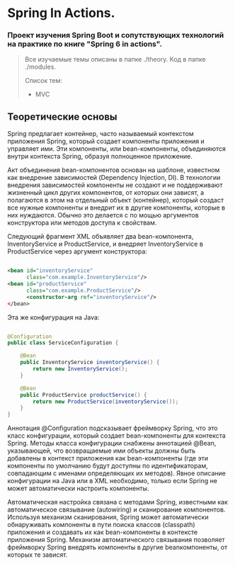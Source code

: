 # Spring In Actions. 
### Проект изучения Spring Boot и сопутствующих технологий на практике по книге "Spring 6 in actions".

> Все изучаемые темы описаны в папке ./theory. Код в папке ./modules.
> 
> Список тем:
> 
> - MVC


## Теоретические основы

Spring предлагает контейнер, часто называемый контекстом приложения Spring,
который создает компоненты приложения и управляет ими. Эти компоненты, или
bean-компоненты, объединяются внутри контекста Spring, образуя полноценное
приложение.

Акт объединения bean-компонентов основан на шаблоне, известном как внедрение
зависимостей (Dependency Injection, DI). В технологии внедрения зависимостей
компоненты не создают и не поддерживают жизненный цикл других компонентов, от
которых они зависят, а полагаются в этом на отдельный объект (контейнер),
который создаст все нужные компоненты и внедрит их в другие компоненты, которые
в них нуждаются. Обычно это делается с по мощью аргументов конструктора или
методов доступа к свойствам.

Следующий фрагмент XML объявляет два bean-компонента, InventoryService и
ProductService, и внедряет InventoryService в ProductService через аргумент
конструктора:

```xml

<bean id="inventoryService"
      class="com.example.InventoryService"/>
<bean id="productService"
      class="com.example.ProductService"/>
      <constructor-arg ref="inventoryService"/>
</bean>

```

Эта же конфигурация на Java:

```java

@Configuration
public class ServiceConfiguration {

    @Bean
    public InventoryService inventoryService() {
        return new InventoryService();
    }

    @Bean
    public ProductService productService() {
        return new ProductService(inventoryService());
    }
}
```

Аннотация @Configuration подсказывает фреймворку Spring, что это класс
конфигурации, который создает bean-компоненты для контекста Spring. Методы
класса конфигурации снабжены аннотацией @Bean, указывающей, что возвращаемые
ими объекты должны быть добавлены в контекст приложения как bean-компоненты
(где эти компоненты по умолчанию будут доступны по идентификаторам, совпадающим
с именами определяющих их методов). Явное описание конфигурации на Java или в
XML необходимо, только если Spring не может автоматически настроить компоненты.

Автоматическая настройка связана с методами Spring, известными как
автоматическое связывание (autowiring) и сканирование компонентов. Используя
механизм сканирования, Spring может автоматически обнаруживать компоненты в пути
поиска классов (classpath) приложения и создавать их как bean-компоненты в
контексте приложения Spring. Механизм автоматического связывания позволяет
фреймворку Spring внедрять компоненты в другие beanкомпоненты, от которых те
зависят.
